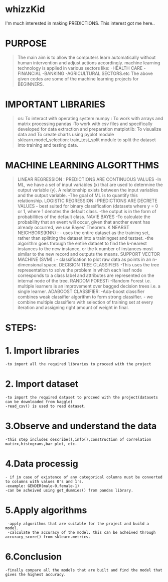 # whizzKid


I'm much interested in making PREDICTIONS. This interest got me here..

# PURPOSE
>The main aim is to allow the computers learn automatically without human intervention and adjust actions accordingly.
>machine learning technology is applied in various sectors like:
 -HEALTH CARE
 -FINANCIAL
 -BANKING
 -AGRICULTURAL SECTORS.etc
>The above given codes are some of the machine learning projects for BEGINNERS.

# IMPORTANT LIBRARIES
> os: To interact with operating system
>numpy : To work with arrays and matrix processing
>pandas :To work with csv files and specifically developed for data extraction and preparation
>matplotlib: To visualize data and To create charts using pyplot module
>sklearn.model_selection: train_test_split module to split the dataset into training and testing data.

# MACHINE LEARNING ALGORTTHMS
> LINEAR REGRESSION : PREDICTIONS ARE CONTINUOUS VALUES
       -In ML, we have a set of input variables (x) that are used to determine the output variable (y). A relationship exists between the input variables and the output variable. 
       -The goal of ML is to quantify this relationship.
> LOGISTIC REGRESSION : PREDICTIONS ARE DECRETE VALUES
       - best suited for binary classification (datasets where y = 0 or 1, where 1 denotes the default class.
       -the output is in the form of probabilities of the default class.
> NAVIE BAYES
      -To calculate the probability that an event will occur, given that another event has already occurred, we use Bayes’ Theorem.
> K NEARST NEIGHBORS(KNN)    :
      - uses the entire dataset as the training set, rather than splitting the dataset into a trainingset and testset.
      -the algorithm goes through the entire dataset to find the k-nearest instances to the new instance, or the k number of instances          most similar to the new record and outputs the means.
> SUPPORT VECTOR MACHINE (SVM) : 
      - classification to plot raw data as points in an n-dimensional space.
> DECISION TREE CLASSIFIER:
      -This uses the tree representation to solve the problem in which each leaf node corresponds to a class label and attributes are          represented on the internal node of the tree.
>RANDOM FOREST:
      -Random Forest i.e. multiple learners is an improvement over bagged decision trees i.e. a single learner.
>ADABOOST CLASSIFIER:
      -Ada-boost classifier combines weak classifier algorithm to form strong classifier.
     - we combine multiple classifiers with selection of training set at every iteration and assigning right amount of weight in final.
# STEPS:
  # 1. Import libraries
    -to import all the required libraries to proceed with the project
  # 2. Import dataset
    -to import the required dataset to proceed with the project(datasets can be downloaded from kaggle)
    -read_csv() is used to read dataset.
  # 3.Observe and understand the data
    -this step includes describe(),info(),construction of correlation matirx,histograms,bar plot, etc.
  # 4.Data processig
    - if in case of existence of any categorical columns must be converted to columns with values 0's and 1's.
    -example: GENDER(male-0,female-1)
    -can be acheived using get_dummies() from pandas library.
  # 5.Apply algorithms
     -apply algorithms that are suitable for the project and build a model.
     -calculate the accuracy of the model. this can be acheived through accuracy_score() from sklearn.metrics.
  # 6.Conclusion
    -finally compare all the models that are built and find the model that gives the highest accuracy.
     
